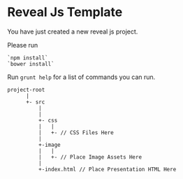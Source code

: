# Reveal Js Template

You have just created a new reveal js project.

Please run

    `npm install`
    `bower install`

Run `grunt help` for a list of commands you can run.

```
project-root
      |
      +- src
          |
          |
          +- css
          |   |
          |   +- // CSS Files Here
          |
          +-image
          |   |
          |   +- // Place Image Assets Here
          |
          +-index.html // Place Presentation HTML Here
```
